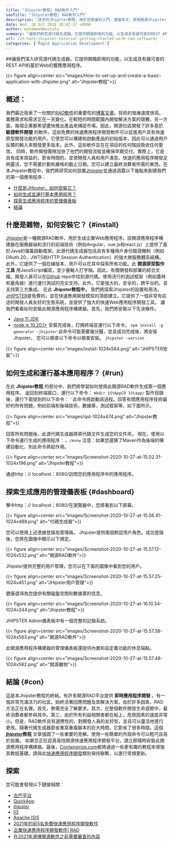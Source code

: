 ```yaml
---
title: "Jhipster教程| RAD軟件入門" 
seoTitle: "Jhipster教程| RAD軟件入門" 
description: "逐步的Jhipster教程，用於初學者的入門。遵循本文，使用開源Jhipster Rad軟件設置第一個應用程序。" 
date: Wed, 28 Oct 2020 10:42:37 +0000
author: muhammadmustafa
summary: "讓我們研究源代碼生成器。它提供開箱即用的功能，以生成具有據可查的REST API的基於Web的響應應用程序。" 
url: /zh-hant/jhipster-tutorial-getting-started-with-rad-software/
categories: ['Rapid Application Development']
---
```


##讓我們深入研究源代碼生成器。它提供開箱即用的功能，以生成具有據可查的REST API的基於Web的響應應用程序。

{{< figure align=center src="images/How-to-set-up-and-create-a-basic-application-with-Jhipster.png" alt="Jhipster教程">}}


## 概述：
我們最近發表了一份關於[RAD軟件][2]的重要性的[博客文章][1]。技術的發展速度很高。業務需求和需求正在一天變化。在較短的時間範圍內開發解決方案的競賽。另一方面，每個企業都希望盡快推出產品來捕捉市場。因此，開源社區開發了許多基於  **敏捷軟件開發**  的軟件。這些免費的快速應用程序開發軟件可以促進用戶具有快速原型開發功能的用戶。它使您可以構建和啟動產品的初始版本，因此可以通過用戶反饋的輸入來開發更多版本。此外，這些軟件旨在在項目的任何階段吸收任何更改。
同時，軟件開發團隊加快了他們的開發流程並確保早期交付。實際上，它是具有成本效益的，節省時間的，並使開發人員和用戶滿意。快速的應用程序開發足夠靈活，您不需要計劃和嚴格的截止日期。您可以建立最終消費者所需的東西。在本Jhipster教程中，我們將研究如何設置[Jhipster][3]並通過涵蓋以下幾點來創建我們的第一個應用程序：
  * [什麼是JHipster，如何安裝它？][4]
  * [如何生成並運行基本應用程序？][5]
  * [探索生成應用程序的管理儀表板][6]
  * [結論][7]

## 什麼是雜物，如何安裝它？ {#install}

[Jhipster][3]是一種開源RAD軟件，用於生成企業Web應用程序。該開源應用程序構建器在服務器端和流行的前端技術（例如Angular，vue.js和react.js）上提供了基於Java的彈簧啟動框架。此源代碼生成器包括具有多種用戶身份驗證機制（例如OAuth.20，JWTS和HTTP Session Authentication）的強大微服務體系結構。此外，它提供了一個在線版本，用戶可以在其中探索所有功能。此  **開源原型製作工具**  用JavaScript編寫，並少量輸入打字稿。因此，有關開發和部署的綜合文檔。開發人員可以在[Github][8] repo中找到源代碼。使用流行的測試框架（例如蓋林和量角器）進行運行測試的完全支持。此外，它是強大的，安全的，跨平台的，並支持第三方集成。
在此  **Jhipster教程中，**  我們將探索Jhipster的設置和用法。 [JHIPSTER][3]是免費的，並在快速應用開發模型的頂部建立。它提供了一個非常有前途的開發人員友好的生態系統，並提供了強大的快速Web應用程序開發工具。
讓我們看看如何安裝此開源應用程序構建器。首先，我們將安裝以下先決條件。
  * [Java 11 JDK][9]
  * [node.js 10.20.1+][10]
安裝完成後，打開終端並運行以下命令。
`npm install -g generator -jhipster`
此命令可能需要幾分鐘，並且成功完成後，將安裝Jhipster。
您可以檢查以下命令以檢查安裝。
`jhipster -version`

{{< figure align=center src="images/install-1024x564.png" alt="JHIPSTER安裝">}}


## 如何生成和運行基本應用程序？ {#run}

在此  **Jhipster教程**  的部分中，我們將學習如何使用此開源RAD軟件生成第一個應用程序。
返回到終端窗口，運行以下命令：
`mkdir 1StAppCD 1Stapp/`
製作目錄後，運行下面提到的以下命令：
'
此命令將啟動該過程。回答有關應用程序技術偏好的所有問題，例如前端和後端技術，數據庫，測試框架等，如下圖所示。

{{< figure align=center src="images/qst-1024x474.png" alt="Jhipster教程">}}

回答所有問題後，此源代碼生成器將將代碼文件生成您的文件夾。
現在，使用以下命令運行生成的應用程序：
`。/mvnw`
注意：如果您選擇了Maven作為後端的構建自動化，則此命令將起作用。

{{< figure align=center src="images/Screenshot-2020-10-27-at-15.02.31-1024x196.png" alt="Jhipster教程">}}

通過http：// localhost：8080/訪問您的應用程序中的應用程序。

## 探索生成應用的管理儀表板 {#dashboard}

擊中http：// localhost：8080/在瀏覽器中，您將看到以下屏幕。

{{< figure align=center src="images/Screenshot-2020-10-27-at-15.56.41-1024x488.png" alt="代碼生成器">}}

您可以使用上述憑據登錄為管理員。 Jhipster提供兩個默認用戶角色。成功登錄後，您將在圖像中顯示以下規定。

{{< figure align=center src="images/Screenshot-2020-10-27-at-15.57.12-1024x532.png" alt="開源RAD軟件">}}

Jhipster提供完整的用戶管理，您可以在下面的圖像中看到您的用戶。

{{< figure align=center src="images/Screenshot-2020-10-27-at-15.57.25-1024x451.png" alt="JHipster用戶管理">}}

健康選項為您提供有關磁盤空間和數據庫的信息。

{{< figure align=center src="images/Screenshot-2020-10-27-at-16.10.54-1024x344.png" alt="Jhipster教程">}}

JHIPSTER Admin儀表板中有一個完整的記錄系統。

{{< figure align=center src="images/Screenshot-2020-10-27-at-15.57.38-1024x583.png" alt="開源RAD軟件">}}

此開源應用程序構建器的管理儀表板還提供內置和自定義功能的休息端點。

{{< figure align=center src="images/Screenshot-2020-10-27-at-15.57.48-1024x582.png" alt="開源雜物">}}


## 結論 {#con}

這是本Jhipster教程的終結。有許多開源RAD平台提供  **即時應用程序開發** 。有一個非常充滿活力的社區，始終活著回應問題及其解決方案。由於許多因素，RAD方法正在名聲。首先，無需完全了解要求。其次，在整個軟件開發生命週期中，最終消費者都參與其中。第三，由於所有利益相關者都在船上，危險因素的速度非常小。但是，RAD軟件具有適應性的，對開發人員的友好型，並且可以靈活地進行更改。隨著代碼生成器節省重寫重複腳本的巨大時間，它節省了很多時間。這個 **[jhipster][3]教程**  文章強調了一些重要的見解。使用一些簡單的外殼命令可以輕巧且易於設置。
如果您正在認真尋找開源快速應用程序開發平台，請立即隨時安裝此開源應用程序構建器。最後，[Containerize.com][11]都將通過一些更有趣的教程來增強其教程基礎。請與此[快速應用程序開發][2]類別保持聯繫，以進行常規更新。

## 探索
您可能會發現以下鏈接相關：
  * [古巴平台][12]
  * [QuickApp][13]
  * [jhipster][3]
  * [li3][14]
  * [Apache ISIS][15]
  * [2021年的前5名免費快速應用程序開發軟件][16]
  * [企業快速應用程序開發軟件| RAD][17]
  * [在2021年選擇開源軟件之前需要審查的內容][18]



 [1]: https://blog.containerize.com/2020/10/23/how-rad-software-can-help-you-to-grow-business-to-next-level/
 [2]: https://products.containerize.com/rad
 [3]: https://products.containerize.com/rad/jhipster
 [4]: #install
 [5]: #run
 [6]: #dashboard
 [7]: #con
 [8]: https://github.com/jhipster/generator-jhipster
 [9]: https://www.oracle.com/java/technologies/javase-jdk11-downloads.html
 [10]: https://nodejs.org/en/
 [11]: https://www.containerize.com/
 [12]: https://products.containerize.com/rad/cuba
 [13]: https://products.containerize.com/rad/quickapp
 [14]: https://products.containerize.com/rad/li3
 [15]: https://products.containerize.com/rad/apache-isis
 [16]: https://blog.containerize.com/rapid-application-development/top-5-free-rapid-application-development-software-in-2021/
 [17]: https://blog.containerize.com/rapid-application-development/rapid-application-development-software-for-business-rad/
 [18]: https://blog.containerize.com/cmdb-software/things-to-review-before-opting-open-source-software-in-2021/

